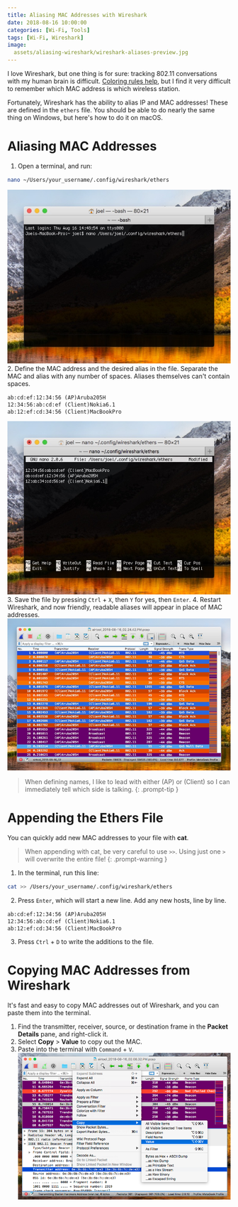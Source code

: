 ```yaml
---
title: Aliasing MAC Addresses with Wireshark
date: 2018-08-16 10:00:00
categories: [Wi-Fi, Tools]
tags: [Wi-Fi, Wireshark]
image:
  assets/aliasing-wireshark/wireshark-aliases-preview.jpg
---
```


I love Wireshark, but one thing is for sure: tracking 802.11 conversations with my human brain is difficult. [Coloring rules help](https://github.com/PotatoFi/PotatoFrames), but I find it very difficult to remember which MAC address is which wireless station.

Fortunately, Wireshark has the ability to alias IP and MAC addresses! These are defined in the `ethers` file. You should be able to do nearly the same thing on Windows, but here's how to do it on macOS.

# Aliasing MAC Addresses

1. Open a terminal, and run:
```bash
nano ~/Users/your_username/.config/wireshark/ethers
```
![](assets/aliasing-wireshark/nano.jpg)
2. Define the MAC address and the desired alias in the file. Separate the MAC and alias with any number of spaces. Aliases themselves can't contain spaces.
```
ab:cd:ef:12:34:56 (AP)Aruba205H
12:34:56:ab:cd:ef (Client)Nokia6.1
ab:12:ef:cd:34:56 (Client)MacBookPro
```
![](assets/aliasing-wireshark/editing-in-nano.jpg)
3. Save the file by pressing `Ctrl` + `X`, then `Y` for yes, then `Enter`.
4. Restart Wireshark, and now friendly, readable aliases will appear in place of MAC addresses.
![](assets/aliasing-wireshark/wireshark-with-aliases.jpg)

> When defining names, I like to lead with either (AP) or (Client) so I can immediately tell which side is talking.
{: .prompt-tip }

# Appending the Ethers File

You can quickly add new MAC addresses to your file with **cat**.

> When appending with cat, be very careful to use `>>`. Using just one `>` will overwrite the entire file!
{: .prompt-warning }

1. In the terminal, run this line:
```bash
cat >> /Users/your_username/.config/wireshark/ethers
```
2. Press `Enter`, which will start a new line. Add any new hosts, line by line.
```
ab:cd:ef:12:34:56 (AP)Aruba205H
12:34:56:ab:cd:ef (Client)Nokia6.1
ab:12:ef:cd:34:56 (Client)MacBookPro
```
3. Press `Ctrl` + `D` to write the additions to the file.

# Copying MAC Addresses from Wireshark

It's fast and easy to copy MAC addresses out of Wireshark, and you can paste them into the terminal.

1. Find the transmitter, receiver, source, or destination frame in the **Packet Details** pane, and right-click it.
2. Select **Copy** > **Value** to copy out the MAC.
3. Paste into the terminal with `Command` + `V`.
![](assets/aliasing-wireshark/packet-details.png)
